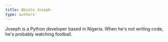 ```yaml
---
title: Abiola Joseph
type: authors
---
```

Joseph is a Python developer based in Nigeria. When he's not writing code, he's probably watching football.